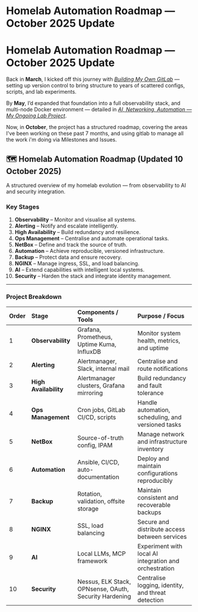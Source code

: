 # Homelab Automation Roadmap — October 2025 Update
# Homelab Automation Roadmap — October 2025 Update

Back in **March**, I kicked off this journey with *[Building My Own GitLab]([#](https://www.simon-brooks.co.uk/2025/03/14/Building-GitLab.html))* — setting up version control to bring structure to years of scattered configs, scripts, and lab experiments.  

By **May**, I’d expanded that foundation into a full observability stack, and multi-node Docker environment — detailed in *[AI, Networking, Automation — My Ongoing Lab Project](https://www.simon-brooks.co.uk/2025/05/15/Home-Lab-Project.html)*.

Now, in **October**, the project has a structured roadmap, covering the areas I've been working on these past 7 months, and using gitlab to manage all the work i'm doing via Milestones and Issues.

## 🗺️ Homelab Automation Roadmap (Updated 10 October 2025)

A structured overview of my homelab evolution — from observability to AI and security integration.

### **Key Stages**
1. **Observability** – Monitor and visualise all systems.  
2. **Alerting** – Notify and escalate intelligently.  
3. **High Availability** – Build redundancy and resilience.  
4. **Ops Management** – Centralise and automate operational tasks.  
5. **NetBox** – Define and track the source of truth.  
6. **Automation** – Achieve reproducible, versioned infrastructure.  
7. **Backup** – Protect data and ensure recovery.  
8. **NGINX** – Manage ingress, SSL, and load balancing.  
9. **AI** – Extend capabilities with intelligent local systems.  
10. **Security** – Harden the stack and integrate identity management.

---

### **Project Breakdown**

| Order | Stage | Components / Tools | Purpose / Focus |
|:------|:------|:------------------|:----------------|
| 1 | **Observability** | Grafana, Prometheus, Uptime Kuma, InfluxDB | Monitor system health, metrics, and uptime |
| 2 | **Alerting** | Alertmanager, Slack, internal mail | Centralise and route notifications |
| 3 | **High Availability** | Alertmanager clusters, Grafana mirroring | Build redundancy and fault tolerance |
| 4 | **Ops Management** | Cron jobs, GitLab CI/CD, scripts | Handle automation, scheduling, and versioned tasks |
| 5 | **NetBox** | Source-of-truth config, IPAM | Manage network and infrastructure inventory |
| 6 | **Automation** | Ansible, CI/CD, auto-documentation | Deploy and maintain configurations reproducibly |
| 7 | **Backup** | Rotation, validation, offsite storage | Maintain consistent and recoverable backups |
| 8 | **NGINX** | SSL, load balancing | Secure and distribute access between services |
| 9 | **AI** | Local LLMs, MCP framework | Experiment with local AI integration and orchestration |
| 10 | **Security** | Nessus, ELK Stack, OPNsense, OAuth, Security Hardening | Centralise logging, identity, and threat detection |
